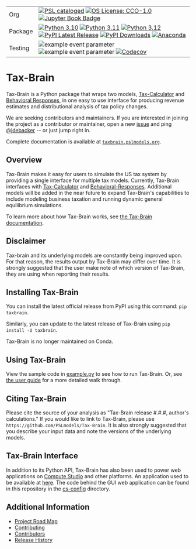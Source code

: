 | | |
| --- | --- |
| Org | [![PSL cataloged](https://img.shields.io/badge/PSL-cataloged-a0a0a0.svg)](https://www.PSLmodels.org) [![OS License: CCO-1.0](https://img.shields.io/badge/OS%20License-CCO%201.0-yellow)](https://github.com/PSLmodels/Tax-Brain/blob/master/LICENSE) [![Jupyter Book Badge](https://jupyterbook.org/badge.svg)](https://pslmodels.github.io/Tax-Brain/) |
| Package | [![Python 3.10](https://img.shields.io/badge/python-3.10-blue.svg)](https://www.python.org/downloads/release/python-3108/)  [![Python 3.11](https://img.shields.io/badge/python-3.11-blue.svg)](https://www.python.org/downloads/release/python-3118/) [![Python 3.12](https://img.shields.io/badge/python-3.12-blue.svg)](https://www.python.org/downloads/release/python-3121/) [![PyPI Latest Release](https://img.shields.io/pypi/v/taxbrain.svg)](https://pypi.org/project/taxbrain/) [![PyPI Downloads](https://img.shields.io/pypi/dm/taxbrain.svg?label=PyPI%20downloads)](https://pypi.org/project/taxbrain/) [![Anaconda](https://img.shields.io/conda/dn/conda-forge/taxbrain?color=brightgreen&label=downloads&logo=conda-forge)](https://anaconda.org/conda-forge/taxbrain)|
| Testing | ![example event parameter](https://github.com/PSLmodels/Tax-Brain/actions/workflows/build_and_test.yml/badge.svg?branch=master) ![example event parameter](https://github.com/PSLmodels/Tax-Brain/actions/workflows/deploy_jupyterbook.yml/badge.svg?branch=master)  [![Codecov](https://codecov.io/gh/PSLmodels/Tax-Brain/branch/master/graph/badge.svg)](https://codecov.io/gh/PSLmodels/Tax-Brain) |

Tax-Brain
==============

Tax-Brain is a Python package that wraps two models, [Tax-Calculator](https://taxcalc.pslmodels.org) and [Behavioral Responses](https://github.com/PSLmodels/Behavioral-Responses), in one easy
to use interface for producing revenue estimates and distributional analysis of tax policy changes.

We are seeking contributors and maintainers. If you are interested in joining the project as a contributor or maintainer,
open a new [issue](https://github.com/PSLmodels/Tax-Calculator/issues) and ping [@jdebacker](https://github.com/jdebacker/) -- or just jump right in.

Complete documentation is available at
[`taxbrain.pslmodels.org`](http://taxbrain.pslmodels.org/content/intro.html).

## Overview

Tax-Brain makes it easy for users to simulate the US tax system by providing a
single interface for multiple tax models. Currently, Tax-Brain interfaces with
[Tax-Calculator](https://github.com/PSLmodels/Tax-Calculator) and
[Behavioral-Responses](https://github.com/PSLmodels/Behavioral-Responses).
Additional models will be added in the near future to expand Tax-Brain's
capabilities to include modeling business taxation and running dynamic
general equilibrium simulations.

To learn more about how Tax-Brain works, see [the Tax-Brain documentation](http://taxbrain.pslmodels.org).

## Disclaimer

Tax-brain and its underlying models are constantly being improved upon. For
that reason, the results output by Tax-Brain may differ over time. It is
strongly suggested that the user make note of which version of Tax-Brain,
they are using when reporting their results.

## Installing Tax-Brain

You can install the latest official release from PyPI using this command:
`pip taxbrain`.

Similarly, you can update to the latest release of Tax-Brain using
`pip install -U taxbrain`.

Tax-Brain is no longer maintained on Conda.

## Using Tax-Brain

View the sample code in [example.py]([example.py](http://taxbrain.pslmodels.org/content/examples/example.html)) to see how to run Tax-Brain.
Or, see [the user guide](http://taxbrain.pslmodels.org/content/usage.html)
for a more detailed walk through.

## Citing Tax-Brain

Please cite the source of your analysis as "Tax-Brain release #.#.#, author's
calculations." If you would like to link to Tax-Brain, please use
`https://github.com/PSLmodels/Tax-Brain`. It is also strongly suggested that
you describe your input data and note the versions of the underlying models.

## Tax-Brain Interface

In addition to its Python API, Tax-Brain has also been used to power web applications on
[Compute Studio](https://compute.studio/) and other platforms. An application used to be available at
[here](https://compute.studio/PSLmodels/Tax-Brain/). The code behind the
GUI web application can be found in this repository in the [cs-config](https://github.com/PSLmodels/Tax-Brain/tree/master/cs-config)
directory.

## Additional Information

* [Project Road Map](https://github.com/PSLmodels/Tax-Brain/blob/master/ROADMAP.md)
* [Contributing](http://taxbrain.pslmodels.org/content/contributing/contributor_guide.html)
* [Contributors](https://github.com/PSLmodels/Tax-Brain/graphs/contributors)
* [Release History](https://github.com/PSLmodels/Tax-Brain/blob/master/RELEASES.md)

